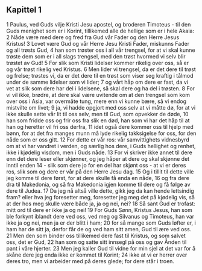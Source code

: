 ## Kapittel 1

1 Paulus, ved Guds vilje Kristi Jesu apostel, og broderen Timoteus - til den Guds menighet som er i Korint, tillikemed alle de hellige som er i hele Akaia:
2 Nåde være med dere og fred fra Gud vår Fader og den Herre Jesus Kristus!
3 Lovet være Gud og vår Herre Jesu Kristi Fader, miskunns Fader og all trøsts Gud,
4 han som trøster oss i all vår trengsel, for at vi skal kunne trøste dem som er i all slags trengsel, med den trøst hvormed vi selv blir trøstet av Gud!
5 For slik som Kristi lidelser kommer rikelig over oss, så er og vår trøst rikelig ved Kristus.
6 Men lider vi trengsel, da er det dere til trøst og frelse; trøstes vi, da er det dere til en trøst som viser seg kraftig i tålmod under de samme lidelser som vi lider;
7 og vårt håp om dere er fast, da vi vet at slik som dere har del i lidelsene, så skal dere og ha del i trøsten.
8 For vi vil ikke, brødre, at dere skal være uvitende om at den trengsel som kom over oss i Asia, var overmåte tung, mere enn vi kunne bære, så vi endog mistvilte om livet;
9 ja, vi hadde opgjort med oss selv at vi måtte dø, for at vi ikke skulle sette vår lit til oss selv, men til Gud, som opvekker de døde,
10 han som fridde oss og frir oss fra slik en død, han som vi har det håp til at han og heretter vil fri oss derfra,
11 idet også dere kommer oss til hjelp med bønn, for at det fra manges munn må lyde rikelig takksigelse for oss, for den nåde som er oss gitt.
12 For dette er vår ros: vår samvittighets vidnesbyrd om at vi har vandret i verden, og særlig hos dere, i Guds hellighet og renhet, ikke i kjødelig visdom, men i Guds nåde.
13 For vi skriver ikke annet til dere enn det dere leser eller skjønner, og jeg håper at dere og skal skjønne det inntil enden
14 - slik som dere jo for en del har skjønt oss - at vi er deres ros, slik som og dere er vår på den Herre Jesu dag.
15 Og i tillit til dette ville jeg komme til dere først, for at dere skulle få enda en nåde,
16 og fra dere dra til Makedonia, og så fra Makedonia igjen komme til dere og få følge av dere til Judea.
17 Da jeg nå altså ville dette, gikk jeg da kan hende lettsindig fram? eller hva jeg foresetter meg, foresetter jeg meg det på kjødelig vis, så at der hos meg skulle være både ja, ja og nei, nei?
18 Så sant Gud er trofast: mitt ord til dere er ikke ja og nei!
19 For Guds Sønn, Kristus Jesus, han som ble forkynt iblandt dere ved oss, ved meg og Silvanus og Timoteus, han var ikke ja og nei, men ja er der blitt i ham;
20 for så mange som Guds løfter er, i ham har de sitt ja, derfor får de og ved ham sitt amen, Gud til ære ved oss.
21 Men den som binder oss tillikemed dere fast til Kristus, og som salvet oss, det er Gud,
22 han som og satte sitt innsegl på oss og gav Ånden til pant i våre hjerter.
23 Men jeg kaller Gud til vidne for min sjel at det var for å skåne dere jeg enda ikke er kommet til Korint;
24 ikke at vi er herrer over deres tro, men vi arbeider med på deres glede; for dere står i troen.
